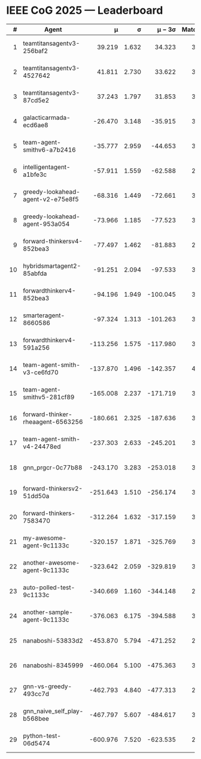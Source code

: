 # IEEE CoG 2025 — Leaderboard

| # | Agent | μ | σ | μ − 3σ | Matches | Updated |
|---:|---|---:|---:|---:|---:|---|
| 1 | teamtitansagentv3-256baf2 | 39.219 | 1.632 | 34.323 | 3812 | 2025-08-18 15:54 |
| 2 | teamtitansagentv3-4527642 | 41.811 | 2.730 | 33.622 | 3780 | 2025-08-18 15:54 |
| 3 | teamtitansagentv3-87cd5e2 | 37.243 | 1.797 | 31.853 | 3552 | 2025-08-18 15:54 |
| 4 | galacticarmada-ecd6ae8 | -26.470 | 3.148 | -35.915 | 3740 | 2025-08-18 15:54 |
| 5 | team-agent-smithv6-a7b2416 | -35.777 | 2.959 | -44.653 | 3500 | 2025-08-18 15:54 |
| 6 | intelligentagent-a1bfe3c | -57.911 | 1.559 | -62.588 | 2846 | 2025-08-18 15:54 |
| 7 | greedy-lookahead-agent-v2-e75e8f5 | -68.316 | 1.449 | -72.661 | 3596 | 2025-08-18 15:54 |
| 8 | greedy-lookahead-agent-953a054 | -73.966 | 1.185 | -77.523 | 3476 | 2025-08-18 15:54 |
| 9 | forward-thinkersv4-852bea3 | -77.497 | 1.462 | -81.883 | 2936 | 2025-08-18 15:54 |
| 10 | hybridsmartagent2-85abfda | -91.251 | 2.094 | -97.533 | 3435 | 2025-08-18 15:54 |
| 11 | forwardthinkerv4-852bea3 | -94.196 | 1.949 | -100.045 | 3000 | 2025-08-18 15:54 |
| 12 | smarteragent-8660586 | -97.324 | 1.313 | -101.263 | 3246 | 2025-08-18 15:54 |
| 13 | forwardthinkerv4-591a256 | -113.256 | 1.575 | -117.980 | 3269 | 2025-08-18 15:54 |
| 14 | team-agent-smith-v3-ce6fd70 | -137.870 | 1.496 | -142.357 | 4012 | 2025-08-18 15:54 |
| 15 | team-agent-smithv5-281cf89 | -165.008 | 2.237 | -171.719 | 3700 | 2025-08-18 15:54 |
| 16 | forward-thinker-rheaagent-6563256 | -180.661 | 2.325 | -187.636 | 3282 | 2025-08-18 15:54 |
| 17 | team-agent-smith-v4-24478ed | -237.303 | 2.633 | -245.201 | 3932 | 2025-08-18 15:54 |
| 18 | gnn_prgcr-0c77b88 | -243.170 | 3.283 | -253.018 | 3530 | 2025-08-18 15:54 |
| 19 | forward-thinkersv2-51dd50a | -251.643 | 1.510 | -256.174 | 3582 | 2025-08-18 15:54 |
| 20 | forward-thinkers-7583470 | -312.264 | 1.632 | -317.159 | 3200 | 2025-08-18 15:54 |
| 21 | my-awesome-agent-9c1133c | -320.157 | 1.871 | -325.769 | 3940 | 2025-08-18 15:54 |
| 22 | another-awesome-agent-9c1133c | -323.642 | 2.059 | -329.819 | 3880 | 2025-08-18 15:54 |
| 23 | auto-polled-test-9c1133c | -340.669 | 1.160 | -344.148 | 2960 | 2025-08-18 15:54 |
| 24 | another-sample-agent-9c1133c | -376.063 | 6.175 | -394.588 | 3340 | 2025-08-18 15:54 |
| 25 | nanaboshi-53833d2 | -453.870 | 5.794 | -471.252 | 2780 | 2025-08-18 15:54 |
| 26 | nanaboshi-8345999 | -460.064 | 5.100 | -475.363 | 3080 | 2025-08-18 15:54 |
| 27 | gnn-vs-greedy-493cc7d | -462.793 | 4.840 | -477.313 | 2940 | 2025-08-18 15:54 |
| 28 | gnn_naive_self_play-b568bee | -467.797 | 5.607 | -484.617 | 3120 | 2025-08-18 15:54 |
| 29 | python-test-06d5474 | -600.976 | 7.520 | -623.535 | 2830 | 2025-08-18 15:54 |
